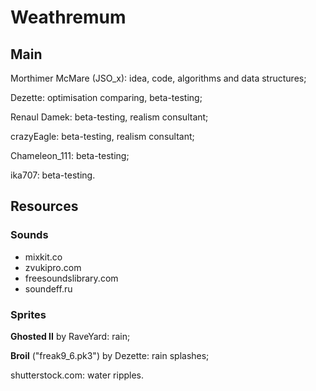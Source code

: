 # Weathremum

## Main ##

Morthimer McMare (JSO_x): idea, code, algorithms and data structures;

Dezette: optimisation comparing, beta-testing;

Renaul Damek: beta-testing, realism consultant;

crazyEagle: beta-testing, realism consultant;

Chameleon_111: beta-testing;

ika707: beta-testing.



## Resources ##

### Sounds

- mixkit.co
- zvukipro.com
- freesoundslibrary.com
- soundeff.ru

### Sprites

**Ghosted II** by RaveYard: rain;

**Broil** ("freak9_6.pk3") by Dezette: rain splashes;

shutterstock.com: water ripples.

